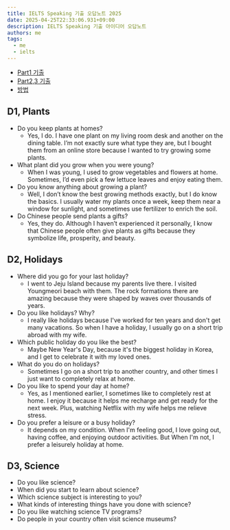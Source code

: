 ```yaml
---
title: IELTS Speaking 기출 오답노트 2025
date: 2025-04-25T22:33:06.931+09:00
description: IELTS Speaking 기출 아이디어 오답노트
authors: me
tags:
  - me
  - ielts
---
```


- [Part1 기출](https://yourielts.net/prepare-for-ielts/ielts-speaking/ielts-speaking-part-1-topics-september-december-2024)
- [Part2,3 기출](https://yourielts.net/prepare-for-ielts/ielts-speaking/ielts-speaking-part-2-3-topics-september-december-2024)
- [방법](/2023/10/09/ielts-speaking)

## D1, Plants

- Do you keep plants at homes?
  - Yes, I do. I have one plant on my living room desk and another on the dining table. I’m not exactly sure what type they are, but I bought them from an online store because I wanted to try growing some plants.
- What plant did you grow when you were young?
  - When I was young, I used to grow vegetables and flowers at home. Sometimes, I’d even pick a few lettuce leaves and enjoy eating them.
- Do you know anything about growing a plant?
  - Well, I don’t know the best growing methods exactly, but I do know the basics. I usually water my plants once a week, keep them near a window for sunlight, and sometimes use fertilizer to enrich the soil.
- Do Chinese people send plants a gifts?
  - Yes, they do. Although I haven’t experienced it personally, I know that Chinese people often give plants as gifts because they symbolize life, prosperity, and beauty.

## D2, Holidays

- Where did you go for your last holiday?
  - I went to Jeju Island because my parents live there. I visited Youngmeori beach with them. The rock formations there are amazing because they were shaped by waves over thousands of years.
- Do you like holidays? Why?
  - I really like holidays because I've worked for ten years and don't get many vacations. So when I have a holiday, I usually go on a short trip abroad with my wife.
- Which public holiday do you like the best?
  - Maybe New Year's Day, because it's the biggest holiday in Korea, and I get to celebrate it with my loved ones.
- What do you do on holidays?
  - Sometimes I go on a short trip to another country, and other times I just want to completely relax at home.
- Do you like to spend your day at home?
  - Yes, as I mentioned earlier, I sometimes like to completely rest at home. I enjoy it because it helps me recharge and get ready for the next week. Plus, watching Netflix with my wife helps me relieve stress.
- Do you prefer a leisure or a busy holiday?
  - It depends on my condition. When I'm feeling good, I love going out, having coffee, and enjoying outdoor activities. But When I'm not, I prefer a leisurely holiday at home.

## D3, Science

- Do you like science?
- When did you start to learn about science?
- Which science subject is interesting to you?
- What kinds of interesting things have you done with science?
- Do you like watching science TV programs?
- Do people in your country often visit science museums?
